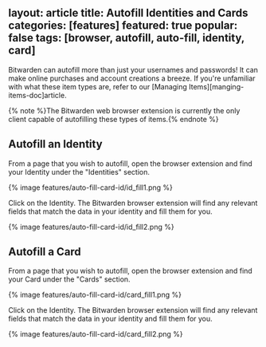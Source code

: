 layout: article
title: Autofill Identities and Cards
categories: [features]
featured: true
popular: false
tags: [browser, autofill, auto-fill, identity, card]
---

Bitwarden can autofill more than just your usernames and passwords! It can make online purchases and account creations a breeze. If you're unfamiliar with what these item types are, refer to our [Managing Items][manging-items-doc]article.

{% note %}The Bitwarden web browser extension is currently the only client capable of autofilling these types of items.{% endnote %}

## Autofill an Identity

From a page that you wish to autofill, open the browser extension and find your Identity under the "Identities" section.

{% image features/auto-fill-card-id/id_fill1.png %}

Click on the Identity. The Bitwarden browser extension will find any relevant fields that match the data in your identity and fill them for you.

{% image features/auto-fill-card-id/id_fill2.png %}

## Autofill a Card

From a page that you wish to autofill, open the browser extension and find your Card under the "Cards" section.

{% image features/auto-fill-card-id/card_fill1.png %}

Click on the Identity. The Bitwarden browser extension will find any relevant fields that match the data in your identity and fill them for you.

{% image features/auto-fill-card-id/card_fill2.png %}

[managing-items-doc]: https://bitwarden.com/help/article/managing-items/#adding-items